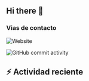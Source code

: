 ## Hi there 👋




### Vias de contacto
<!-- url de tu pagina web de presentacion/* -->
![Website](https://img.shields.io/website?url=https%3A%2F%2Fgithub.com%2FStephenRM-Dr)


![GitHub commit activity](https://img.shields.io/github/commit-activity/w/StephenRM-Dr/miPrimerRepo)


## :zap: Actividad reciente

<!-- RECENT_ACTIVITY:start -->
<!-- RECENT_ACTIVITY:last_update -->


<!-- START_SECTION:activity -->

<!-- END_SECTION:activity -->

